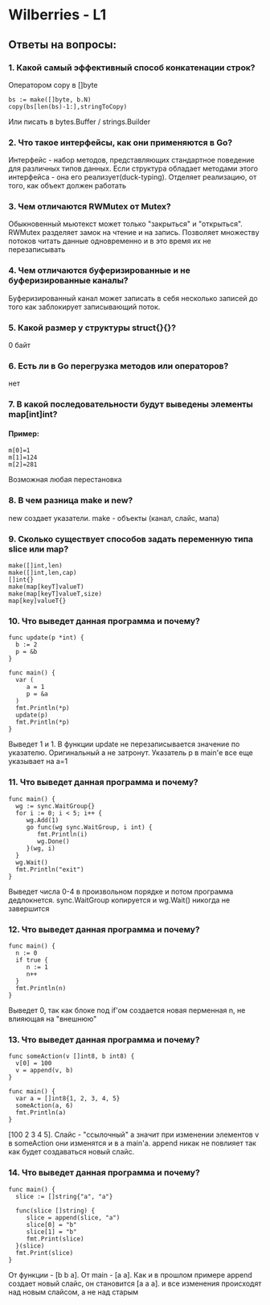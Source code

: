 # Wilberries - L1

## Ответы на вопросы:

### 1. Какой самый эффективный способ конкатенации строк?

Оператором copy в []byte
```golang
bs := make([]byte, b.N)
copy(bs[len(bs)-1:],stringToCopy)
```

Или писать в bytes.Buffer / strings.Builder

### 2. Что такое интерфейсы, как они применяются в Go?

Интерфейс - набор методов, представляющих стандартное поведение для различных типов данных. Если структура обладает методами этого интерфейса - она его реализует(duck-typing). Отделяет реализацию, от того, как объект должен работать 


### 3. Чем отличаются RWMutex от Mutex?

Обыкновенный мьютекст может только "закрыться" и "открыться". RWMutex разделяет замок на чтение и на запись. Позволяет множеству потоков читать данные одновременно и в это время их не перезаписывать 

### 4. Чем отличаются буферизированные и не буферизированные каналы?

Буферизированный канал может записать в себя несколько записей до того как заблокирует записывающий поток.

### 5. Какой размер у структуры struct{}{}?

0 байт

### 6. Есть ли в Go перегрузка методов или операторов?

нет

### 7. В какой последовательности будут выведены элементы map[int]int?

#### Пример:
```golang
m[0]=1
m[1]=124
m[2]=281
```

Возможная любая перестановка

### 8. В чем разница make и new?

new создает указатели.
make - объекты (канал, слайс, мапа)

### 9. Сколько существует способов задать переменную типа slice или map?

```golang
make([]int,len)
make([]int,len,cap)
[]int{}
make(map[keyT]valueT)
make(map[keyT]valueT,size)
map[key]valueT{}
```

### 10. Что выведет данная программа и почему?

```golang
func update(p *int) {
  b := 2
  p = &b
}

func main() {
  var (
     a = 1
     p = &a
  )
  fmt.Println(*p)
  update(p)
  fmt.Println(*p)
}
```
Выведет 1 и 1. В функции update не перезаписывается значение по указателю. Оригинальный a не затронут. Указатель p в main'е все еще указывает на a=1


### 11. Что выведет данная программа и почему?

```golang
func main() {
  wg := sync.WaitGroup{}
  for i := 0; i < 5; i++ {
     wg.Add(1)
     go func(wg sync.WaitGroup, i int) {
        fmt.Println(i)
        wg.Done()
     }(wg, i)
  }
  wg.Wait()
  fmt.Println("exit")
}
```
Выведет числа 0-4 в произвольном порядке и потом программа дедлокнется. sync.WaitGroup копируется и wg.Wait() никогда не завершится

### 12. Что выведет данная программа и почему?

```golang
func main() {
  n := 0
  if true {
     n := 1
     n++
  }
  fmt.Println(n)
}
```

Выведет 0, так как блоке под if'ом создается новая перменная n, не влияющая на "внешнюю"

### 13. Что выведет данная программа и почему?

```golang
func someAction(v []int8, b int8) {
  v[0] = 100
  v = append(v, b)
}

func main() {
  var a = []int8{1, 2, 3, 4, 5}
  someAction(a, 6)
  fmt.Println(a)
}
```
[100 2 3 4 5]. Слайс - "ссылочный" а значит при изменении элементов v в someAction они изменятся и в a main'а. append никак не повлияет так как будет создаваться новый слайс. 


### 14. Что выведет данная программа и почему?

```golang
func main() {
  slice := []string{"a", "a"}

  func(slice []string) {
     slice = append(slice, "a")
     slice[0] = "b"
     slice[1] = "b"
     fmt.Print(slice)
  }(slice)
  fmt.Print(slice)
}
```
От функции - [b b a]. От main - [a a]. Как и в прошлом примере append создает новый слайс, он становится [a a a]. и все изменения происходят над новым слайсом, а не над старым